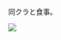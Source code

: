 同クラと食事。

![](https://ceshmina-photos.s3.ap-northeast-1.amazonaws.com/medium/201504/20150426-215824.jpg)
